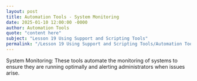```yaml
---
layout: post
title: Automation Tools - System Monitoring
date: 2025-01-10 12:00:00 -0000
author: Automation Tools
quote: "content here"
subject: "Lesson 19 Using Support and Scripting Tools"
permalink: "/Lesson 19 Using Support and Scripting Tools/Automation Tools/Automation Tools - System Monitoring"
---
```


System Monitoring: These tools automate the monitoring of systems to ensure they are running optimally and alerting administrators when issues arise.
